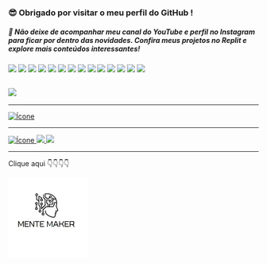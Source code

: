 ### 😎 Obrigado por visitar o meu perfil do GitHub !
##### 🚀 Não deixe de acompanhar meu canal do YouTube e perfil no Instagram para ficar por dentro das novidades. Confira meus projetos no Replit e explore mais conteúdos interessantes!

<div>
<img src="https://www.vectorlogo.zone/logos/github/github-icon.svg" width="60"> 
<img src="https://www.vectorlogo.zone/logos/linux/linux-icon.svg" width="60">
<img src="https://www.vectorlogo.zone/logos/w3_html5/w3_html5-icon.svg" width="60">
<img src="https://www.vectorlogo.zone/logos/w3_css/w3_css-official.svg" width="60">
<img src="https://www.vectorlogo.zone/logos/javascript/javascript-icon.svg" width="60">
<img src="https://www.vectorlogo.zone/logos/typescriptlang/typescriptlang-icon.svg" width="60">
<img src="https://www.vectorlogo.zone/logos/vuejs/vuejs-icon.svg" width="60">
<img src="https://www.vectorlogo.zone/logos/php/php-icon.svg" width="60">
<img src="https://www.vectorlogo.zone/logos/python/python-icon.svg" width="60">
<img src="https://www.vectorlogo.zone/logos/java/java-icon.svg" width="60">
<img src="https://www.vectorlogo.zone/logos/mysql/mysql-official.svg" width="60">
<img src="https://www.vectorlogo.zone/logos/postgresql/postgresql-icon.svg" width="60">
<img src="https://www.vectorlogo.zone/logos/firebase/firebase-icon.svg" width="60">
<img src="https://www.vectorlogo.zone/logos/docker/docker-official.svg" width="60">
<h2>
</div>


<a href="https://discord.gg/mtMMWZFF">
  <img src="https://www.vectorlogo.zone/logos/discord/discord-official.svg">
</a>

<hr>

<a href="https://chat.whatsapp.com/GsN1nFTGOpG5gX2n7sXBqR">
  <img src="https://www.vectorlogo.zone/logos/whatsapp/whatsapp-icon.svg" alt="Ícone">
</a>
<hr>
<a href="https://www.youtube.com/@mentemaker/featured">
  <img src="https://img.shields.io/badge/YouTube-FF0000?style=for-the-badge&logo=youtube&logoColor=white&theme=transparent" alt="Ícone">
</a>

<a href="https://www.instagram.com/p/CwEdLL4te3W/?utm_source=ig_web_button_share_sheet&igshid=MzRlODBiNWFlZA==">
  <img src="https://img.shields.io/badge/instagram-FF0000r?style=for-the-badge&logo=instagram&logoColor=white">
</a>

<a href="https://replit.com/@MenteMaker">
  <img src="https://img.shields.io/badge/replit-667881?style=for-the-badge&logo=replit&logoColor=white">
</a>



<hr>

<p > Clique aqui 👇👇👇👇</p>

[![Mente Maker](logoprofile.jpg)](http://www.mentemaker.com.br)




